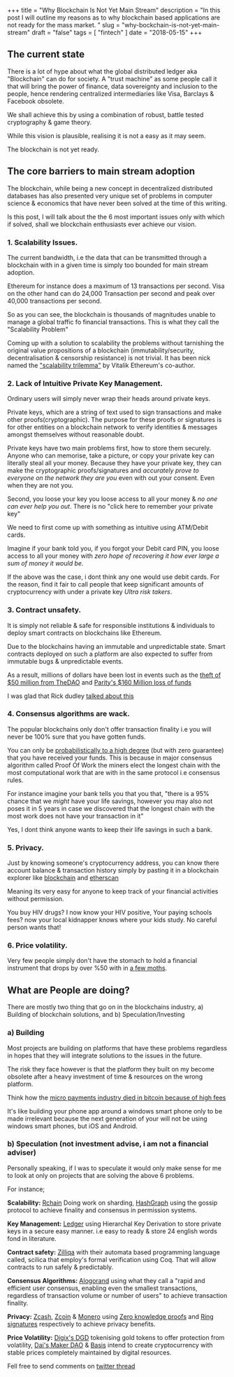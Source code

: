 +++
title = "Why Blockchain Is Not Yet Main Stream"
description = "In this post I will outline my reasons as to why blockchain based applications are not ready for the mass market. "
slug = "why-bockchain-is-not-yet-main-stream"
draft = "false"
tags = [
    "fintech"
]
date = "2018-05-15"
+++

## The current state
There is a lot of hype about what the global distributed ledger aka "Blockchain" can do for society.
A "trust machine" as some people call it that will bring the power of finance, data sovereignty and inclusion to the people,
hence rendering  centralized intermediaries like Visa, Barclays & Facebook obsolete. 

We shall achieve this by using  a combination of robust, battle tested cryptography & game theory.

While  this vision is plausible, realising it is not a easy as it may seem.

The blockchain is not yet ready.


## The core barriers to main stream adoption

The blockchain, while being a new concept in decentralized distributed databases has also presented very unique set of problems in computer science & economics that have never been solved at the time of this writing. 

Is this post, I will talk about the the 6 most important issues only with which if solved, shall we blockchain enthusiasts ever achieve our vision.

### 1. Scalability Issues.

The current bandwidth, i.e the data that can be transmitted through a blockchain with in a given time is simply too bounded for main stream adoption.

Ethereum for instance does a maximum of 13 transactions per second.  Visa on the other hand can do 24,000 Transaction per second and peak over 40,000 transactions per second.

So as you can see, the blockchain is thousands of magnitudes unable to manage a global traffic fo financial transactions.
This is what they call the "Scalability Problem"

Coming up with a solution to scalability the problems without tarnishing the original value propositions of a blockchain (immutability/security, decentralisation & censorship resistance) is not trivial. It has been nick named the ["scalability trilemma"](https://github.com/ethereum/wiki/wiki/Sharding-FAQ#this-sounds-like-theres-some-kind-of-scalability-trilemma-at-play-what-is-this-trilemma-and-can-we-break-through-it) by Vitalik Ethereum's co-author.


### 2. Lack of Intuitive Private Key Management.

Ordinary users will simply never wrap their heads around private keys.

Private keys, which are a string of text  used to sign transactions and make other proofs(cryptographic).
The purpose for these proofs or signatures is for other entities on a blockchain network to verify  identities & messages amongst themselves without reasonable doubt.

Private keys have two main problems first, how to store them securely.  
Anyone who can memorise, take a picture, or copy  your private key can literally steal all your money. 
Because they have your private key, they can make the cryptographic proofs/signatures and *accurately prove to everyone on the network they are you* even with out your consent. Even when they are not you.

Second, you loose your key you loose access to all your money & *no one can ever help you out*.
There is no "click here to remember your private key"


We need to first come up with something as intuitive using ATM/Debit cards.

Imagine if your bank told you, if you forgot your Debit card PIN, you loose access to all your money with *zero hope of recovering it how ever large a sum of money it would be*.

If the above was the case, i dont think any one would use debit cards. For the reason, find it fair to call people that keep significant amounts of cryptocurrency  with under a private key *Ultra risk takers*.


### 3. Contract unsafety.

It is simply not reliable & safe for responsible institutions & individuals to deploy smart contracts on blockchains like Ethereum.

Due to the blockchains having an immutable and unpredictable state. Smart contracts deployed on such a platform are also expected to suffer from immutable bugs & unpredictable events.

As a result, millions of dollars have been lost in events such as the [theft of $50 million from TheDAO](https://www.bloomberg.com/features/2017-the-ether-thief/) and  [ Parity's $160 Million loss of funds](https://www.coindesk.com/startup-lost-160-million-still-wants-shake-ethereum/) 

I was glad that Rick dudley [talked about this](https://youtu.be/1AGHAuWz_4U?t=986) 



### 4. Consensus algorithms are wack.

The popular blockchains only don't offer transaction finality i.e you will never be 100% sure that you have gotten funds.

You can only be [probabilistically to a high degree](https://ethereum.stackexchange.com/questions/319/what-number-of-confirmations-is-considered-secure-in-ethereum) (but with zero guarantee) that you have received your funds. 
This is because in major consensus algorithm called Proof Of Work the miners elect the longest chain with the most computational work 
that are with in the same protocol i.e consensus rules.

For instance imagine  your bank tells you that you that, "there is a 95% chance that we *might* have your life savings, however you may also not poses it in 5 years in case we discovered that the longest chain with the most work does not have your transaction in it"

Yes, I dont think anyone wants to keep their life savings in such a bank.


### 5. Privacy.

Just by knowing someone's cryptocurrency address, you can know there account balance & transaction history simply by pasting it in a blockchain explorer like [blockchain](https://blockchain.info) and [etherscan](https://etherscan.io)

Meaning its very easy for anyone to keep track of your financial activities without permission.

You buy HIV drugs? I now know your HIV positive, Your paying schools fees? now your local kidnapper knows where your kids study.
No careful person wants that!

### 6. Price volatility.

 Very few people simply don't have  the stomach to hold a financial instrument that drops by over %50 with in [a few moths](https://www.cnbc.com/2017/12/26/bitcoin-price-in-2018-could-hit-60000-but-another-crash-is-coming.html).



## What are People are doing?

There are mostly two thing that go on in the blockchains industry, a) Building of blockchain solutions,
and b) Speculation/Investing

### a) Building

Most projects are building on platforms that have these problems regardless in hopes that they will integrate solutions to the issues in the future.

The risk they face however is that the platform they built on my become obsolete after a heavy investment of time & resources on the wrong platform.

Think how the [micro payments industry died in bitcoin because of high fees](https://bitcoinmagazine.com/articles/bitcoin-now-useless-micropayments-solutions-are-coming1/) 

It's like building your phone app around a windows smart phone only to be made irrelevant because the next generation of your will not be using windows smart phones, but iOS and Android.
 

### b) Speculation (not investment advise, i am not a financial adviser)

Personally speaking, if I was to speculate it would only make sense for me to look at only on projects that are solving the above 6 problems.

For instance;

**Scalability:**  [Rchain](https://www.rchain.coop/) Doing work on sharding, [HashGraph](https://www.hederahashgraph.com/) using the gossip protocol to achieve finality and consensus in permission systems.

**Key Management:** [Ledger](https://www.ledgerwallet.com/) using Hierarchal  Key Derivation to store private keys in a secure easy manner. i.e easy to ready & store 24 english words fond in literature.

**Contract safety:** [Zilliqa](http://zilliqa.com) with their automata based programming language called, scilica that employ's formal verification using Coq. That will allow contracts to run safely & predictably.

**Consensus Algorithms:** [Alogorand](https://www.algorand.com/) using what they call a "rapid and efficient user consensus, enabling even the smallest transactions, regardless of transaction volume or number of users" to achieve transaction finality.

**Privacy:** [Zcash](https://z.cash/), [Zcoin](https://zcoin.io/) & [Monero](https://getmonero.org/) using [Zero knowledge proofs](https://en.wikipedia.org/wiki/Zero-knowledge_proof) and [Ring signatures](https://en.wikipedia.org/wiki/Ring_signature) respectively to achieve privacy benefits.

**Price Volatility:** [Digix's DGD](https://digix.global/) tokenising gold tokens to offer protection from volatility, [Dai's Maker DAO](https://makerdao.com/) & [Basis](http://www.basis.io/) intend to create cryptocurrency with stable prices completely maintained by digital resources.

Fell free to send comments on [twitter thread](https://twitter.com/as1ndu/status/997162192133910528)


